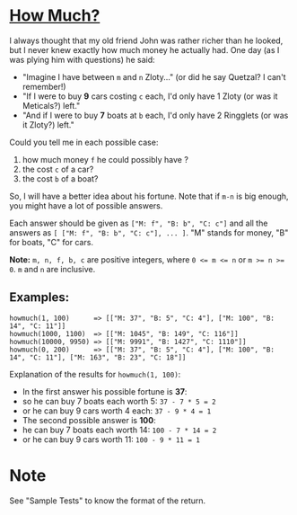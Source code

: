 # [How Much?](https://www.codewars.com/kata/how-much "https://www.codewars.com/kata/55b4d87a3766d9873a0000d4")

I always thought that my old friend John was rather richer than he looked, but I never knew exactly how much money he actually had. One day (as I was plying him with questions) he said:

* "Imagine I have between `m` and `n` Zloty..." (or did he say Quetzal? I can't remember!)
* "If I were to buy **9** cars costing `c` each, I'd only have 1 Zloty (or was it Meticals?) left."
* "And if I were to buy **7** boats at `b` each, I'd only have 2 Ringglets (or was it Zloty?) left."

Could you tell me in each possible case:

1. how much money `f` he could possibly have ?
2. the cost `c` of a car?
3. the cost `b` of a boat?

So, I will have a better idea about his fortune. Note that if `m-n` is big enough, you might have a lot of possible answers. 

Each answer should be given as `["M: f", "B: b", "C: c"]` and all the answers as `[ ["M: f", "B: b", "C: c"], ... ]`. "M" stands for money, "B" for boats, "C" for cars.

**Note:** `m, n, f, b, c` are positive integers, where `0 <= m <= n` or `m >= n >= 0`. `m` and `n` are inclusive.


## Examples:
```
howmuch(1, 100)      => [["M: 37", "B: 5", "C: 4"], ["M: 100", "B: 14", "C: 11"]]
howmuch(1000, 1100)  => [["M: 1045", "B: 149", "C: 116"]]
howmuch(10000, 9950) => [["M: 9991", "B: 1427", "C: 1110"]]
howmuch(0, 200)      => [["M: 37", "B: 5", "C: 4"], ["M: 100", "B: 14", "C: 11"], ["M: 163", "B: 23", "C: 18"]]
```

Explanation of the results for `howmuch(1, 100)`:

* In the first answer his possible fortune is **37**:
 * so he can buy 7 boats each worth 5: `37 - 7 * 5 = 2`
 * or he can buy 9 cars worth 4 each: `37 - 9 * 4 = 1`
* The second possible answer is **100**:
 * he can buy 7 boats each worth 14: `100 - 7 * 14 = 2`
 * or he can buy 9 cars worth 11: `100 - 9 * 11 = 1`

# Note
See "Sample Tests" to know the format of the return.
